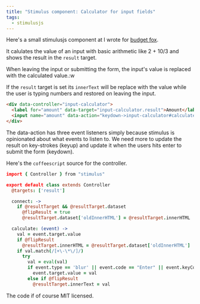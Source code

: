 ```yaml
---
title: "Stimulus component: Calculator for input fields"
tags:
  - stimulusjs
---
```


Here's a small stimulusjs component at I wrote for [budget fox](https://budget-fox.com?utm_source=tomk32.githbub.io).

It calulates the value of an input with basic arithmetic like 2 + 10/3
and shows the result in the `result` target.

When leaving the input or submitting the form, the input's value is
replaced with the calculated value.:w

If the `result` target is set its `innerText` will be replace with the
value while the user is typing numbers and restored on leaving the input.

```html
<div data-controller="input-calculator">
  <label for="amount" data-target="input-calculator.result">Amount</label>
  <input name="amount" data-action="keydown->input-calculator#calculate keyup->input-calculator#calculate blur->input-calculator#calculate" />
</div>
```

The data-action has three event listeners simply because stimulus is opinionated about
what events to listen to. We need more to update the result on key-strokes (keyup)
and update it when the users hits enter to submit the form (keydown).

Here's the `coffeescript` source for the controller.

```coffeescript
import { Controller } from "stimulus"

export default class extends Controller
  @targets: ['result']

  connect: ->
    if @resultTarget && @resultTarget.dataset
      @flipResult = true
      @resultTarget.dataset['oldInnerHTML'] = @resultTarget.innerHTML

  calculate: (event) ->
    val = event.target.value
    if @flipResult
      @resultTarget.innerHTML = @resultTarget.dataset['oldInnerHTML']
    if val.match(/[+\-\*\/]/)
      try
        val = eval(val)
        if event.type == 'blur' || event.code == "Enter" || event.keyCode == 13 || event.which == 13
          event.target.value = val
        else if @flipResult
          @resultTarget.innerText = val
```

The code if of course MIT licensed.
